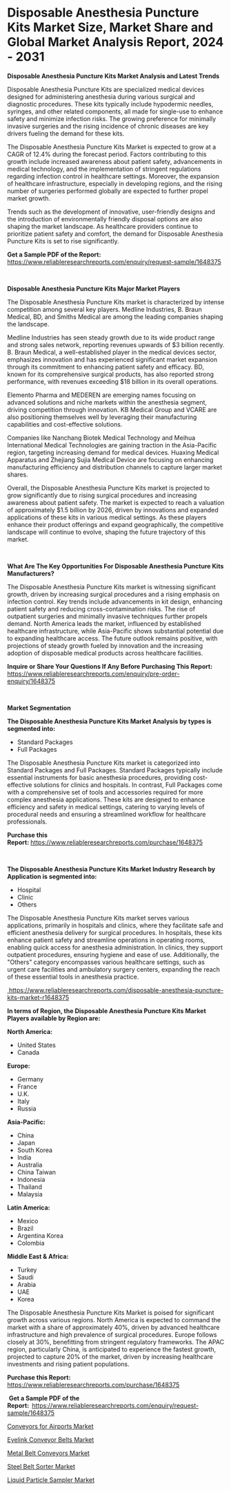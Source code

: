 <p><h1>Disposable Anesthesia Puncture Kits Market Size, Market Share and Global Market Analysis Report, 2024 - 2031</h1></p><p><strong>Disposable Anesthesia Puncture Kits Market Analysis and Latest Trends</strong></p>
<p><p>Disposable Anesthesia Puncture Kits are specialized medical devices designed for administering anesthesia during various surgical and diagnostic procedures. These kits typically include hypodermic needles, syringes, and other related components, all made for single-use to enhance safety and minimize infection risks. The growing preference for minimally invasive surgeries and the rising incidence of chronic diseases are key drivers fueling the demand for these kits.</p><p>The Disposable Anesthesia Puncture Kits Market is expected to grow at a CAGR of 12.4% during the forecast period. Factors contributing to this growth include increased awareness about patient safety, advancements in medical technology, and the implementation of stringent regulations regarding infection control in healthcare settings. Moreover, the expansion of healthcare infrastructure, especially in developing regions, and the rising number of surgeries performed globally are expected to further propel market growth. </p><p>Trends such as the development of innovative, user-friendly designs and the introduction of environmentally friendly disposal options are also shaping the market landscape. As healthcare providers continue to prioritize patient safety and comfort, the demand for Disposable Anesthesia Puncture Kits is set to rise significantly.</p></p>
<p><strong>Get a Sample PDF of the Report:&nbsp;</strong> <a href="https://www.reliableresearchreports.com/enquiry/request-sample/1648375?utm_campaign=1425&utm_medium=2&utm_source=Github&utm_content=ia&utm_term=15102024&utm_id=disposable-anesthesia-puncture-kits">https://www.reliableresearchreports.com/enquiry/request-sample/1648375</a></p>
<p>&nbsp;</p>
<p><strong>Disposable Anesthesia Puncture Kits Major Market Players</strong></p>
<p><p>The Disposable Anesthesia Puncture Kits market is characterized by intense competition among several key players. Medline Industries, B. Braun Medical, BD, and Smiths Medical are among the leading companies shaping the landscape. </p><p>Medline Industries has seen steady growth due to its wide product range and strong sales network, reporting revenues upwards of $3 billion recently. B. Braun Medical, a well-established player in the medical devices sector, emphasizes innovation and has experienced significant market expansion through its commitment to enhancing patient safety and efficacy. BD, known for its comprehensive surgical products, has also reported strong performance, with revenues exceeding $18 billion in its overall operations.</p><p>Elemento Pharma and MEDEREN are emerging names focusing on advanced solutions and niche markets within the anesthesia segment, driving competition through innovation. KB Medical Group and VCARE are also positioning themselves well by leveraging their manufacturing capabilities and cost-effective solutions.</p><p>Companies like Nanchang Biotek Medical Technology and Meihua International Medical Technologies are gaining traction in the Asia-Pacific region, targeting increasing demand for medical devices. Huaxing Medical Apparatus and Zhejiang Sujia Medical Device are focusing on enhancing manufacturing efficiency and distribution channels to capture larger market shares.</p><p>Overall, the Disposable Anesthesia Puncture Kits market is projected to grow significantly due to rising surgical procedures and increasing awareness about patient safety. The market is expected to reach a valuation of approximately $1.5 billion by 2026, driven by innovations and expanded applications of these kits in various medical settings. As these players enhance their product offerings and expand geographically, the competitive landscape will continue to evolve, shaping the future trajectory of this market.</p></p>
<p>&nbsp;</p>
<p><strong>What Are The Key Opportunities For Disposable Anesthesia Puncture Kits Manufacturers?</strong></p>
<p><p>The Disposable Anesthesia Puncture Kits market is witnessing significant growth, driven by increasing surgical procedures and a rising emphasis on infection control. Key trends include advancements in kit design, enhancing patient safety and reducing cross-contamination risks. The rise of outpatient surgeries and minimally invasive techniques further propels demand. North America leads the market, influenced by established healthcare infrastructure, while Asia-Pacific shows substantial potential due to expanding healthcare access. The future outlook remains positive, with projections of steady growth fueled by innovation and the increasing adoption of disposable medical products across healthcare facilities.</p></p>
<p><strong>Inquire or Share Your Questions If Any Before Purchasing This Report:</strong> <a href="https://www.reliableresearchreports.com/enquiry/pre-order-enquiry/1648375?utm_campaign=1425&utm_medium=2&utm_source=Github&utm_content=ia&utm_term=15102024&utm_id=disposable-anesthesia-puncture-kits">https://www.reliableresearchreports.com/enquiry/pre-order-enquiry/1648375</a></p>
<p>&nbsp;</p>
<p><strong>Market Segmentation</strong></p>
<p><strong>The Disposable Anesthesia Puncture Kits Market Analysis by types is segmented into:</strong></p>
<p><ul><li>Standard Packages</li><li>Full Packages</li></ul></p>
<p><p>The Disposable Anesthesia Puncture Kits market is categorized into Standard Packages and Full Packages. Standard Packages typically include essential instruments for basic anesthesia procedures, providing cost-effective solutions for clinics and hospitals. In contrast, Full Packages come with a comprehensive set of tools and accessories required for more complex anesthesia applications. These kits are designed to enhance efficiency and safety in medical settings, catering to varying levels of procedural needs and ensuring a streamlined workflow for healthcare professionals.</p></p>
<p><strong>Purchase this Report:&nbsp;</strong><a href="https://www.reliableresearchreports.com/purchase/1648375?utm_campaign=1425&utm_medium=2&utm_source=Github&utm_content=ia&utm_term=15102024&utm_id=disposable-anesthesia-puncture-kits">https://www.reliableresearchreports.com/purchase/1648375</a></p>
<p>&nbsp;</p>
<p><strong>The Disposable Anesthesia Puncture Kits Market Industry Research by Application is segmented into:</strong></p>
<p><ul><li>Hospital</li><li>Clinic</li><li>Others</li></ul></p>
<p><p>The Disposable Anesthesia Puncture Kits market serves various applications, primarily in hospitals and clinics, where they facilitate safe and efficient anesthesia delivery for surgical procedures. In hospitals, these kits enhance patient safety and streamline operations in operating rooms, enabling quick access for anesthesia administration. In clinics, they support outpatient procedures, ensuring hygiene and ease of use. Additionally, the "Others" category encompasses various healthcare settings, such as urgent care facilities and ambulatory surgery centers, expanding the reach of these essential tools in anesthesia practice.</p></p>
<p><a href="https://www.reliableresearchreports.com/disposable-anesthesia-puncture-kits-market-r1648375?utm_campaign=1425&utm_medium=2&utm_source=Github&utm_content=ia&utm_term=15102024&utm_id=disposable-anesthesia-puncture-kits">&nbsp;https://www.reliableresearchreports.com/disposable-anesthesia-puncture-kits-market-r1648375</a></p>
<p><strong>In terms of Region, the Disposable Anesthesia Puncture Kits Market Players available by Region are:</strong></p>
<p>
    <p> <strong> North America: </strong>
        <ul>
            <li>United States</li>
            <li>Canada</li>
        </ul>
        </p> 
    <p> <strong> Europe: </strong>
        <ul>
            <li>Germany</li>
            <li>France</li>
            <li>U.K.</li>
            <li>Italy</li>
            <li>Russia</li>
        </ul>
        </p> 
    <p> <strong> Asia-Pacific: </strong>
        <ul>
            <li>China</li>
            <li>Japan</li>
            <li>South Korea</li>
            <li>India</li>
            <li>Australia</li>
            <li>China Taiwan</li>
            <li>Indonesia</li>
            <li>Thailand</li>
            <li>Malaysia</li>
        </ul>
        </p> 
    <p> <strong> Latin America: </strong>
        <ul>
            <li>Mexico</li>
            <li>Brazil</li>
            <li>Argentina Korea</li>
            <li>Colombia</li>
        </ul>
        </p> 
    <p> <strong> Middle East & Africa: </strong>
        <ul>
            <li>Turkey</li>
            <li>Saudi</li>
            <li>Arabia</li>
            <li>UAE</li>
            <li>Korea</li>
        </ul>
    </p>
    </p>
<p><p>The Disposable Anesthesia Puncture Kits Market is poised for significant growth across various regions. North America is expected to command the market with a share of approximately 40%, driven by advanced healthcare infrastructure and high prevalence of surgical procedures. Europe follows closely at 30%, benefitting from stringent regulatory frameworks. The APAC region, particularly China, is anticipated to experience the fastest growth, projected to capture 20% of the market, driven by increasing healthcare investments and rising patient populations.</p></p>
<p><strong>Purchase this Report: </strong><a href="https://www.reliableresearchreports.com/purchase/1648375?utm_campaign=1425&utm_medium=2&utm_source=Github&utm_content=ia&utm_term=15102024&utm_id=disposable-anesthesia-puncture-kits">https://www.reliableresearchreports.com/purchase/1648375</a></p>
<p>&nbsp;<strong>Get a Sample PDF of the Report:&nbsp;&nbsp;</strong><a href="https://www.reliableresearchreports.com/enquiry/request-sample/1648375?utm_campaign=1425&utm_medium=2&utm_source=Github&utm_content=ia&utm_term=15102024&utm_id=disposable-anesthesia-puncture-kits">https://www.reliableresearchreports.com/enquiry/request-sample/1648375</a></p>
<p><strong></strong></p>
<p><p><a href="https://www.linkedin.com/pulse/conveyors-airports-market-research-report-forecast-growth-prospects-tebec?trk=public_post_embed_feed-article-content&utm_campaign=1425&utm_medium=2&utm_source=Github&utm_content=ia&utm_term=15102024&utm_id=disposable-anesthesia-puncture-kits">Conveyors for Airports Market</a></p><p><a href="https://www.linkedin.com/pulse/influencing-factors-eyelink-conveyor-belts-market-insights-qndxc?trk=public_post_embed_feed-article-content&utm_campaign=1425&utm_medium=2&utm_source=Github&utm_content=ia&utm_term=15102024&utm_id=disposable-anesthesia-puncture-kits">Eyelink Conveyor Belts Market</a></p><p><a href="https://www.linkedin.com/pulse/metal-belt-conveyors-market-overview-forecast-2024-2031-detailed-yn5oc?trk=public_post_embed_feed-article-content&utm_campaign=1425&utm_medium=2&utm_source=Github&utm_content=ia&utm_term=15102024&utm_id=disposable-anesthesia-puncture-kits">Metal Belt Conveyors Market</a></p><p><a href="https://www.linkedin.com/pulse/global-steel-belt-sorter-market-analysis-trends-forecasts-growth-qg0pc?trk=public_post_embed_feed-article-content&utm_campaign=1425&utm_medium=2&utm_source=Github&utm_content=ia&utm_term=15102024&utm_id=disposable-anesthesia-puncture-kits">Steel Belt Sorter Market</a></p><p><a href="https://www.linkedin.com/pulse/how-liquid-particle-sampler-market-evolve-growth-analysis-hrvge?utm_campaign=1425&utm_medium=2&utm_source=Github&utm_content=ia&utm_term=15102024&utm_id=disposable-anesthesia-puncture-kits">Liquid Particle Sampler Market</a></p></p>
